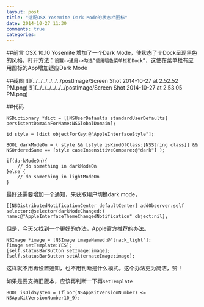 ```yaml
---
layout: post
title: "适配OSX Yosemite Dark Mode的状态栏图标"
date: 2014-10-27 11:30
comments: true
categories: 
---
```

##前言
OSX 10.10 Yosemite 增加了一个Dark Mode，使状态了个Dock呈现黑色的风格，打开方法：`设置->通用->勾选“使用暗色菜单栏和Dock”`，这使在菜单栏有应用图标的App增加适应Dark Mode

##截图
![](../../../../../../postImage/Screen Shot 2014-10-27 at 2.52.52 PM.png)
![](../../../../../../postImage/Screen Shot 2014-10-27 at 2.53.05 PM.png)
<!--more-->

##代码
``` objc
NSDictionary *dict = [[NSUserDefaults standardUserDefaults] persistentDomainForName:NSGlobalDomain];

id style = [dict objectForKey:@"AppleInterfaceStyle"];

BOOL darkModeOn = ( style && [style isKindOfClass:[NSString class]] && NSOrderedSame == [style caseInsensitiveCompare:@"dark"] );

if(darkModeOn){
	// do something in darkModeOn
}else {
	// do something in lightModeOn
}
```

最好还需要增加一个通知，来获取用户切换dark mode，

``` objc
[[NSDistributedNotificationCenter defaultCenter] addObserver:self selector:@selector(darkModeChanged:) name:@"AppleInterfaceThemeChangedNotification" object:nil];
```



但是，今天又找到一个更好的办法，Apple官方推荐的办法。
``` objc
NSImage *image = [NSImage imageNamed:@"track_light"];
[image setTemplate:YES];	
[self.statusBarButton setImage:image];
[self.statusBarButton setAlternateImage:image];
```

这样就不用再设置通知，也不用判断是什么模式。这个办法更为简洁，赞！

如果是要支持旧版本，应该再判断一下再`setTemplate`
```
BOOL isOldSystem = (floor(NSAppKitVersionNumber) <= NSAppKitVersionNumber10_9);
```


